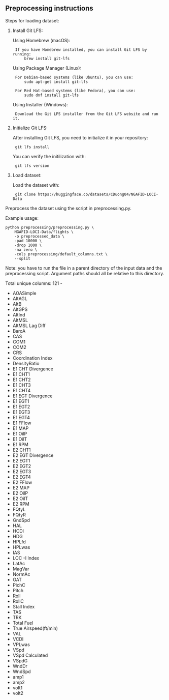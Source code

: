 ## Preprocessing instructions

Steps for loading dataset:

1. Install Git LFS:

    Using Homebrew (macOS):

        If you have Homebrew installed, you can install Git LFS by running:
            brew install git-lfs

    Using Package Manager (Linux):

        For Debian-based systems (like Ubuntu), you can use:
            sudo apt-get install git-lfs

        For Red Hat-based systems (like Fedora), you can use:
            sudo dnf install git-lfs

    Using Installer (Windows):

        Download the Git LFS installer from the Git LFS website and run it.

2. Initialize Git LFS:

    After installing Git LFS, you need to initialize it in your repository:

        git lfs install
    
    You can verify the initilization with:

        git lfs version

3. Load dataset:

    Load the dataset with:
    
        git clone https://huggingface.co/datasets/CDuong04/NGAFID-LOCI-Data

Preprocess the dataset using the script in preprocessing.py.

Example usage:
```
python preprocessing/preprocessing.py \
    NGAFID-LOCI-Data/flights \
    -o preprocessed_data \
    -pad 10000 \
    -drop 1000 \
    -na zero \
    -cols preprocessing/default_columns.txt \
    --split
```

Note: you have to run the file in a parent directory of the input data and the preprocessing script. Argument paths should all be relative to this directory.

Total unique columns: 121 - 

- AOASimple 
- AltAGL 
- AltB 
- AltGPS 
- AltInd 
- AltMSL 
- AltMSL Lag Diff 
- BaroA 
- CAS 
- COM1 
- COM2 
- CRS 
- Coordination Index 
- DensityRatio 
- E1 CHT Divergence 
- E1 CHT1 
- E1 CHT2 
- E1 CHT3 
- E1 CHT4 
- E1 EGT Divergence 
- E1 EGT1 
- E1 EGT2 
- E1 EGT3 
- E1 EGT4 
- E1 FFlow 
- E1 MAP 
- E1 OilP 
- E1 OilT 
- E1 RPM 
- E2 CHT1 
- E2 EGT Divergence 
- E2 EGT1 
- E2 EGT2 
- E2 EGT3 
- E2 EGT4 
- E2 FFlow 
- E2 MAP 
- E2 OilP 
- E2 OilT 
- E2 RPM 
- FQtyL 
- FQtyR 
- GndSpd 
- HAL 
- HCDI 
- HDG 
- HPLfd 
- HPLwas 
- IAS 
- LOC
-I Index 
- LatAc 
- MagVar 
- NormAc 
- OAT 
- PichC 
- Pitch 
- Roll 
- RollC 
- Stall Index 
- TAS 
- TRK 
- Total Fuel 
- True Airspeed(ft/min) 
- VAL 
- VCDI 
- VPLwas 
- VSpd 
- VSpd Calculated 
- VSpdG 
- WndDr 
- WndSpd 
- amp1 
- amp2 
- volt1 
- volt2